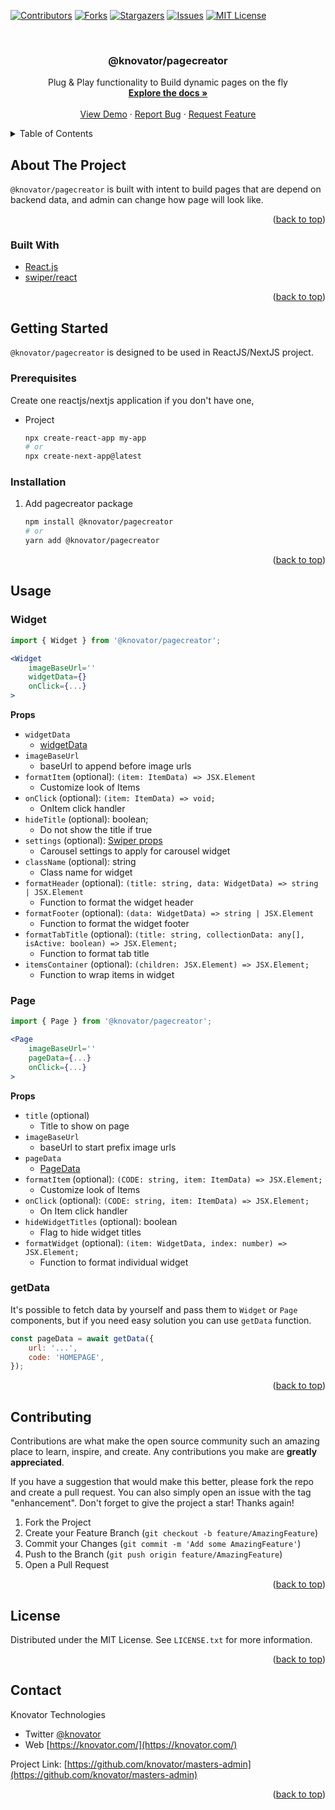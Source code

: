 <!-- Improved compatibility of back to top link: See: https://github.com/othneildrew/Best-README-Template/pull/73 -->
<a name="readme-top"></a>

[![Contributors][contributors-shield]][contributors-url]
[![Forks][forks-shield]][forks-url]
[![Stargazers][stars-shield]][stars-url]
[![Issues][issues-shield]][issues-url]
[![MIT License][license-shield]][license-url]


<!-- PROJECT LOGO -->
<br />
<div align="center">
  <!-- <a href="https://github.com/knovator/pagecreator">
    <img src="images/logo.png" alt="Logo" width="80" height="80">
  </a> -->

<h3 align="center">@knovator/pagecreator</h3>

  <p align="center">
    Plug & Play functionality to Build dynamic pages on the fly
    <br />
    <a href="https://github.com/knovator/pagecreator"><strong>Explore the docs »</strong></a>
    <br />
    <br />
    <a href="https://github.com/knovator/pagecreator">View Demo</a>
    ·
    <a href="https://github.com/knovator/pagecreator/issues">Report Bug</a>
    ·
    <a href="https://github.com/knovator/pagecreator/issues">Request Feature</a>
  </p>
</div>



<!-- TABLE OF CONTENTS -->
<details>
  <summary>Table of Contents</summary>
  <ol>
    <li>
      <a href="#about-the-project">About The Project</a>
      <ul>
        <li><a href="#built-with">Built With</a></li>
      </ul>
    </li>
    <li>
      <a href="#getting-started">Getting Started</a>
      <ul>
        <li><a href="#prerequisites">Prerequisites</a></li>
        <li><a href="#installation">Installation</a></li>
      </ul>
    </li>
    <li><a href="#usage">Usage</a></li>
    <li><a href="#contributing">Contributing</a></li>
    <li><a href="#license">License</a></li>
    <li><a href="#contact">Contact</a></li>
  </ol>
</details>



<!-- ABOUT THE PROJECT -->
## About The Project

`@knovator/pagecreator` is built with intent to build pages that are depend on backend data, and admin can change how page will look like.

<p align="right">(<a href="#readme-top">back to top</a>)</p>



### Built With

* [React.js](https://reactjs.org/)
* [swiper/react](https://swiperjs.com/)

<p align="right">(<a href="#readme-top">back to top</a>)</p>



<!-- GETTING STARTED -->
## Getting Started

`@knovator/pagecreator` is designed to be used in ReactJS/NextJS project.

### Prerequisites

Create one reactjs/nextjs application if you don't have one,
* Project
  ```sh
  npx create-react-app my-app
  # or
  npx create-next-app@latest
  ```

### Installation

1. Add pagecreator package
   ```sh
   npm install @knovator/pagecreator
   # or
   yarn add @knovator/pagecreator
   ```

<p align="right">(<a href="#readme-top">back to top</a>)</p>


<!-- USAGE EXAMPLES -->
## Usage

### Widget
```jsx
import { Widget } from '@knovator/pagecreator';

<Widget
    imageBaseUrl=''
    widgetData={}
    onClick={...}
>
```
**Props**
- `widgetData`
  - [widgetData](data-formats.md#widgetdata)
- `imageBaseUrl`
  - baseUrl to append before image urls
- `formatItem` (optional): `(item: ItemData) => JSX.Element`
  - Customize look of Items
- `onClick` (optional): `(item: ItemData) => void;`
  - OnItem click handler
- `hideTitle` (optional): boolean;
  - Do not show the title if true
- `settings` (optional): [Swiper props](https://swiperjs.com/swiper-api#parameters)
  - Carousel settings to apply for carousel widget
- `className` (optional): string
  - Class name for widget
- `formatHeader` (optional): `(title: string, data: WidgetData) => string | JSX.Element`
  - Function to format the widget header
- `formatFooter` (optional): `(data: WidgetData) => string | JSX.Element`
  - Function to format the widget footer
- `formatTabTitle` (optional): `(title: string, collectionData: any[], isActive: boolean) => JSX.Element;`
  - Function to format tab title
- `itemsContainer` (optional): `(children: JSX.Element) => JSX.Element;`
  - Function to wrap items in widget

### Page
```jsx
import { Page } from '@knovator/pagecreator';

<Page
    imageBaseUrl=''
    pageData={...}
    onClick={...}
>
```
**Props**
- `title` (optional)
  - Title to show on page
- `imageBaseUrl`
  - baseUrl to start prefix image urls
- `pageData`
  - [PageData](data-formats.md#pagedata)
- `formatItem` (optional): `(CODE: string, item: ItemData) => JSX.Element;`
  - Customize look of Items
- `onClick` (optional): `(CODE: string, item: ItemData) => JSX.Element;`
  - On Item click handler
- `hideWidgetTitles` (optional): boolean
  - Flag to hide widget titles
- `formatWidget` (optional): `(item: WidgetData, index: number) => JSX.Element;`
  - Function to format individual widget

### getData
It's possible to fetch data by yourself and pass them to `Widget` or `Page` components, but if you need easy solution you can use `getData` function.
```js
const pageData = await getData({
    url: '...',
    code: 'HOMEPAGE',
});
```

<p align="right">(<a href="#readme-top">back to top</a>)</p>

<!-- CONTRIBUTING -->
## Contributing

Contributions are what make the open source community such an amazing place to learn, inspire, and create. Any contributions you make are **greatly appreciated**.

If you have a suggestion that would make this better, please fork the repo and create a pull request. You can also simply open an issue with the tag "enhancement".
Don't forget to give the project a star! Thanks again!

1. Fork the Project
2. Create your Feature Branch (`git checkout -b feature/AmazingFeature`)
3. Commit your Changes (`git commit -m 'Add some AmazingFeature'`)
4. Push to the Branch (`git push origin feature/AmazingFeature`)
5. Open a Pull Request

<p align="right">(<a href="#top">back to top</a>)</p>



<!-- LICENSE -->
## License

Distributed under the MIT License. See `LICENSE.txt` for more information.

<p align="right">(<a href="#top">back to top</a>)</p>


<!-- CONTACT -->
## Contact

Knovator Technologies
- Twitter [@knovator](https://twitter.com/knovator)
- Web [https://knovator.com/](https://knovator.com/)

Project Link: [https://github.com/knovator/masters-admin](https://github.com/knovator/masters-admin)

<p align="right">(<a href="#top">back to top</a>)</p>


<!-- MARKDOWN LINKS & IMAGES -->
<!-- https://www.markdownguide.org/basic-syntax/#reference-style-links -->
[contributors-shield]: https://img.shields.io/github/contributors/knovator/pagecreator.svg?style=for-the-badge
[contributors-url]: https://github.com/knovator/pagecreator/graphs/contributors
[forks-shield]: https://img.shields.io/github/forks/knovator/pagecreator.svg?style=for-the-badge
[forks-url]: https://github.com/knovator/pagecreator/network/members
[stars-shield]: https://img.shields.io/github/stars/knovator/pagecreator.svg?style=for-the-badge
[stars-url]: https://github.com/knovator/pagecreator/stargazers
[issues-shield]: https://img.shields.io/github/issues/knovator/pagecreator.svg?style=for-the-badge
[issues-url]: https://github.com/knovator/pagecreator/issues
[license-shield]: https://img.shields.io/github/license/knovator/pagecreator.svg?style=for-the-badge
[license-url]: https://github.com/knovator/pagecreator/blob/main/LICENSE.txt